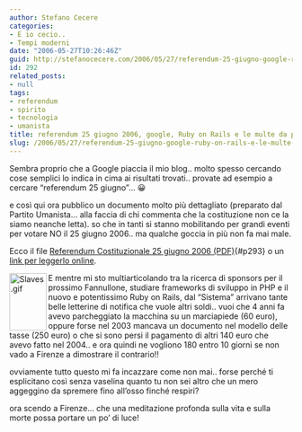 ```yaml
---
author: Stefano Cecere
categories:
- E io cecio..
- Tempi moderni
date: "2006-05-27T10:26:46Z"
guid: http://stefanocecere.com/2006/05/27/referendum-25-giugno-google-ruby-on-rails-e-le-multe-da-pagare/
id: 292
related_posts:
- null
tags:
- referendum
- spirito
- tecnologia
- umanista
title: referendum 25 giugno 2006, google, Ruby on Rails e le multe da pagare
slug: /2006/05/27/referendum-25-giugno-google-ruby-on-rails-e-le-multe-da-pagare/
---
```


Sembra proprio che a Google piaccia il mio blog.. molto spesso cercando cose semplici lo indica in cima ai risultati trovati.. provate ad esempio a cercare &#8220;referendum 25 giugno&#8221;&#8230; 😀

e così qui ora pubblico un documento molto più dettagliato (preparato dal Partito Umanista&#8230; alla faccia di chi commenta che la costituzione non ce la siamo neanche letta). so che in tanti si stanno mobilitando per grandi eventi per votare NO il 25 giugno 2006.. ma qualche goccia in più non fa mai male.

Ecco il file [Referendum Costituzionale 25 giugno 2006 (PDF)](http://stefanocecere.com/wp-content/uploads/sites/3/2006/05/REFERENDUM_COSTITUZIONALE_25_GIUGNO.pdf){#p293} o un [link per leggerlo online](http://www.partitoumanista.it/index.php?option=com_content&task=view&id=228&Itemid=1).

<img width="66" height="102" align="left" alt="Slaves.gif" id="image291" title="Slaves.gif" src="http://stefanocecere.com/wp-content/uploads/sites/3/2006/05/Slaves.gif" />E mentre mi sto multiarticolando tra la ricerca di sponsors per il prossimo Fannullone, studiare frameworks di sviluppo in PHP e il nuovo e potentissimo Ruby on Rails, dal &#8220;Sistema&#8221; arrivano tante belle letterine di notifica che vuole altri soldi.. vuoi che 4 anni fa avevo parcheggiato la macchina su un marciapiede (60 euro), oppure forse nel 2003 mancava un documento nel modello delle tasse (250 euro) o che si sono persi il pagamento di altri 140 euro che avevo fatto nel 2004.. e ora quindi ne vogliono 180 entro 10 giorni se non vado a Firenze a dimostrare il contrario!!

ovviamente tutto questo mi fa incazzare come non mai.. forse perché ti esplicitano così senza vaselina quanto tu non sei altro che un mero aggeggino da spremere fino all&#8217;osso finché respiri?

ora scendo a Firenze&#8230; che una meditazione profonda sulla vita e sulla morte possa portare un po&#8217; di luce!